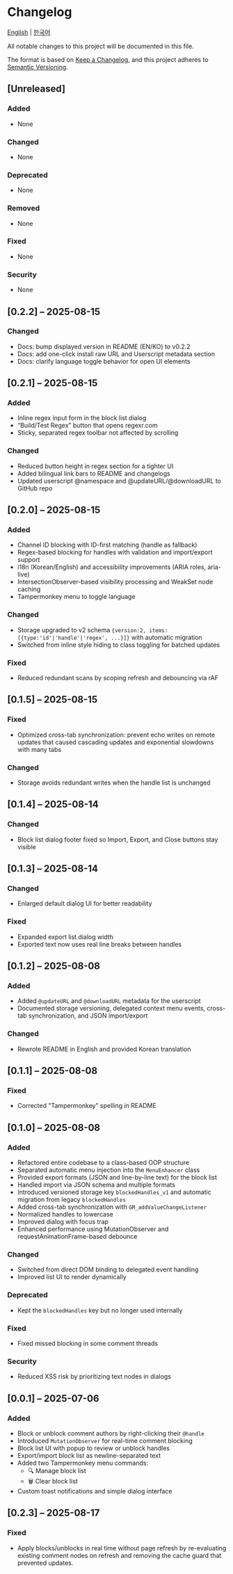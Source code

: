 # Changelog

[English](CHANGELOG.md) | [한국어](CHANGELOG.ko.md)

All notable changes to this project will be documented in this file.

The format is based on [Keep a Changelog](https://keepachangelog.com/en/1.1.0/),
and this project adheres to [Semantic Versioning](https://semver.org/spec/v2.0.0.html).

## [Unreleased]

### Added
- None

### Changed
- None

### Deprecated
- None

### Removed
- None

### Fixed
- None

### Security
- None

## [0.2.2] – 2025-08-15

### Changed
- Docs: bump displayed version in README (EN/KO) to v0.2.2
- Docs: add one-click install raw URL and Userscript metadata section
- Docs: clarify language toggle behavior for open UI elements

## [0.2.1] – 2025-08-15

### Added
- Inline regex input form in the block list dialog
- “Build/Test Regex” button that opens regexr.com
- Sticky, separated regex toolbar not affected by scrolling

### Changed
- Reduced button height in regex section for a tighter UI
- Added bilingual link bars to README and changelogs
- Updated userscript @namespace and @updateURL/@downloadURL to GitHub repo

## [0.2.0] – 2025-08-15

### Added
- Channel ID blocking with ID-first matching (handle as fallback)
- Regex-based blocking for handles with validation and import/export support
- i18n (Korean/English) and accessibility improvements (ARIA roles, aria-live)
- IntersectionObserver-based visibility processing and WeakSet node caching
- Tampermonkey menu to toggle language

### Changed
- Storage upgraded to v2 schema `{version:2, items:[{type:'id'|'handle'|'regex', ...}]}` with automatic migration
- Switched from inline style hiding to class toggling for batched updates

### Fixed
- Reduced redundant scans by scoping refresh and debouncing via rAF

## [0.1.5] – 2025-08-15

### Fixed
- Optimized cross-tab synchronization: prevent echo writes on remote updates that caused cascading updates and exponential slowdowns with many tabs

### Changed
- Storage avoids redundant writes when the handle list is unchanged

## [0.1.4] – 2025-08-14

### Changed
- Block list dialog footer fixed so Import, Export, and Close buttons stay visible

## [0.1.3] – 2025-08-14

### Changed
- Enlarged default dialog UI for better readability

### Fixed
- Expanded export list dialog width
- Exported text now uses real line breaks between handles

## [0.1.2] – 2025-08-08

### Added
- Added `@updateURL` and `@downloadURL` metadata for the userscript
- Documented storage versioning, delegated context menu events, cross-tab synchronization, and JSON import/export

### Changed
- Rewrote README in English and provided Korean translation

## [0.1.1] – 2025-08-08

### Fixed
- Corrected "Tampermonkey" spelling in README

## [0.1.0] – 2025-08-08

### Added
- Refactored entire codebase to a class-based OOP structure
- Separated automatic menu injection into the `MenuEnhancer` class
- Provided export formats (JSON and line-by-line text) for the block list
- Handled import via JSON schema and multiple formats
- Introduced versioned storage key `blockedHandles_v1` and automatic migration from legacy `blockedHandles`
- Added cross-tab synchronization with `GM_addValueChangeListener`
- Normalized handles to lowercase
- Improved dialog with focus trap
- Enhanced performance using MutationObserver and requestAnimationFrame-based debounce

### Changed
- Switched from direct DOM binding to delegated event handling
- Improved list UI to render dynamically

### Deprecated
- Kept the `blockedHandles` key but no longer used internally

### Fixed
- Fixed missed blocking in some comment threads

### Security
- Reduced XSS risk by prioritizing text nodes in dialogs

## [0.0.1] – 2025-07-06

### Added
- Block or unblock comment authors by right-clicking their `@handle`
- Introduced `MutationObserver` for real-time comment blocking
- Block list UI with popup to review or unblock handles
- Export/import block list as newline-separated text
- Added two Tampermonkey menu commands:
  - 🔍 Manage block list
  - 🗑️ Clear block list
- Custom toast notifications and simple dialog interface
## [0.2.3] – 2025-08-17

### Fixed
- Apply blocks/unblocks in real time without page refresh by re-evaluating existing comment nodes on refresh and removing the cache guard that prevented updates.

